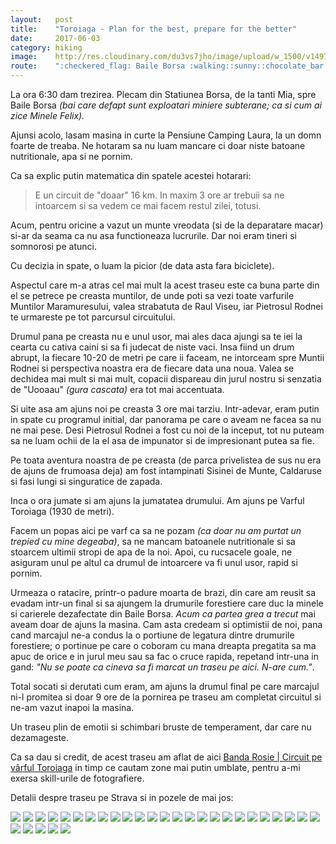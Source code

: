 ```yaml
---
layout:   post
title:    "Toroiaga - Plan for the best, prepare for the better"
date:     2017-06-03
category: hiking
image:    http://res.cloudinary.com/du3vs7jho/image/upload/w_1500/v1497188771/alexv/2017-06-03-toroiaga/DSC02057.jpg
route:    ":checkered_flag: Baile Borsa :walking::sunny::chocolate_bar: Varful Toroiaga :walking::sunny: Baile Borsa"
---
```

<p class="intro"><span class="dropcap">L</span>a ora 6:30 dam trezirea. Plecam din Statiunea Borsa, de la tanti Mia, spre Baile Borsa <i>(bai care defapt sunt exploatari miniere subterane; ca si cum ai zice Minele Felix).</i></p>

Ajunsi acolo, lasam masina in curte la Pensiune Camping Laura, la un domn foarte de treaba.
Ne hotaram sa nu luam mancare ci doar niste batoane nutritionale, apa si ne pornim.

Ca sa explic putin matematica din spatele acestei hotarari:

<blockquote class="small"> E un circuit de "doaar" 16 km. In maxim 3 ore ar trebuii sa ne intoarcem si sa vedem ce mai facem restul zilei, totusi.</blockquote>

Acum, pentru oricine a vazut un munte vreodata (si de la deparatare macar) si-ar da seama ca nu asa functioneaza lucrurile. Dar noi eram tineri si somnorosi pe atunci.

Cu decizia in spate, o luam la picior (de data asta fara biciclete).

Aspectul care m-a atras cel mai mult la acest traseu este ca buna parte din el se petrece pe creasta muntilor, de unde poti sa vezi toate varfurile Muntilor Maramuresului, valea strabatuta de Raul Viseu, iar Pietrosul Rodnei te urmareste pe tot parcursul circuitului.

Drumul pana pe creasta nu e unul usor, mai ales daca ajungi sa te iei la cearta cu cativa caini si sa fi judecat de niste vaci. Insa fiind un drum abrupt, la fiecare 10-20 de metri pe care ii faceam, ne intorceam spre Muntii Rodnei si perspectiva noastra era de fiecare data una noua. Valea se dechidea mai mult si mai mult, copacii dispareau din jurul nostru si senzatia de "Uooaau" _(gura cascata)_ era tot mai accentuata.

Si uite asa am ajuns noi pe creasta 3 ore mai tarziu. Intr-adevar, eram putin in spate cu programul initial, dar panorama pe care o aveam ne facea sa nu ne mai pese.
Desi Pietrosul Rodnei a fost cu noi de la inceput, tot nu puteam sa ne luam ochii de la el asa de impunator si de impresionant putea sa fie.

Pe toata aventura noastra de pe creasta (de parca privelistea de sus nu era de ajuns de frumoasa deja) am fost intampinati Sisinei de Munte, Caldaruse si fasi lungi si singuratice de zapada.

Inca o ora jumate si am ajuns la jumatatea drumului. Am ajuns pe Varful Toroiaga (1930 de metri).

Facem un popas aici pe varf ca sa ne pozam _(ca doar nu am purtat un trepied cu mine degeaba)_, sa ne mancam batoanele nutritionale si sa stoarcem ultimii stropi de apa de la noi. Apoi, cu rucsacele goale, ne asiguram unul pe altul ca drumul de intoarcere va fi unul usor, rapid si pornim.

Urmeaza o ratacire, printr-o padure moarta de brazi, din care am reusit sa evadam intr-un final si sa ajungem la drumurile forestiere care duc la minele si carierele dezafectate din Baile Borsa. _Acum ca partea grea a trecut_ mai aveam doar de ajuns la masina. Cam asta credeam si optimistii de noi, pana cand marcajul ne-a condus la o portiune de legatura dintre drumurile forestiere; o portinue pe care o coboram cu mana dreapta pregatita sa ma apuc de orice e in jurul meu sau sa fac o cruce rapida, repetand intr-una in gand: _"Nu se poate ca cineva sa fi marcat un traseu pe aici. N-are cum."_.

Total socati si derutati cum eram, am ajuns la drumul final pe care marcajul ni-l promitea si doar 9 ore de la pornirea pe traseu am completat circuitul si ne-am vazut inapoi la masina.

Un traseu plin de emotii si schimbari bruste de temperament, dar care nu dezamageste.

Ca sa dau si credit, de acest traseu am aflat de aici [Banda Rosie \| Circuit pe vârful Toroiaga](http://www.bandarosie.ro/2015/01/circuit-pe-varful-toroiaga-muntii.html) in timp ce cautam zone mai putin umblate, pentru a-mi exersa skill-urile de fotografiere.

Detalii despre traseu pe Strava si in pozele de mai jos:

![](http://res.cloudinary.com/du3vs7jho/image/upload/w_1200/v1497186395/alexv/2017-06-03-toroiaga/DSC01855_a5u2g2.jpg)
![](http://res.cloudinary.com/du3vs7jho/image/upload/w_1200/v1497186394/alexv/2017-06-03-toroiaga/DSC01880_h01xmi.jpg)
![](http://res.cloudinary.com/du3vs7jho/image/upload/w_1200/v1497186394/alexv/2017-06-03-toroiaga/DSC01888_qquxr9.jpg)
![](http://res.cloudinary.com/du3vs7jho/image/upload/w_1200/v1497186331/alexv/2017-06-03-toroiaga/DSC01913_f7v9ht.jpg)
![](http://res.cloudinary.com/du3vs7jho/image/upload/w_1200/v1497186331/alexv/2017-06-03-toroiaga/DSC01916_y5lwb8.jpg)
![](http://res.cloudinary.com/du3vs7jho/image/upload/w_1200/v1497186348/alexv/2017-06-03-toroiaga/DSC01940_bock4b.jpg)
![](http://res.cloudinary.com/du3vs7jho/image/upload/w_1200/v1497186330/alexv/2017-06-03-toroiaga/DSC01948_kav9pk.jpg)
![](http://res.cloudinary.com/du3vs7jho/image/upload/w_1200/v1497186354/alexv/2017-06-03-toroiaga/DSC01956_gwljpg.jpg)
![](http://res.cloudinary.com/du3vs7jho/image/upload/w_1200/v1497186330/alexv/2017-06-03-toroiaga/DSC01958_q4la6q.jpg)
![](http://res.cloudinary.com/du3vs7jho/image/upload/w_1200/v1497186339/alexv/2017-06-03-toroiaga/DSC01974_cqg6rg.jpg)
![](http://res.cloudinary.com/du3vs7jho/image/upload/w_1200/v1497186337/alexv/2017-06-03-toroiaga/DSC01977_yipnru.jpg)
![](http://res.cloudinary.com/du3vs7jho/image/upload/w_1200/v1497186337/alexv/2017-06-03-toroiaga/DSC02004_wbfcd6.jpg)
![](http://res.cloudinary.com/du3vs7jho/image/upload/w_1200/v1497186351/alexv/2017-06-03-toroiaga/DSC02005_vw7r3s.jpg)
![](http://res.cloudinary.com/du3vs7jho/image/upload/w_1200/v1497186343/alexv/2017-06-03-toroiaga/DSC02034_sfzxib.jpg)
![](http://res.cloudinary.com/du3vs7jho/image/upload/w_1200/v1497186344/alexv/2017-06-03-toroiaga/DSC02040_q81h0x.jpg)
![](http://res.cloudinary.com/du3vs7jho/image/upload/w_1200/v1497186348/alexv/2017-06-03-toroiaga/DSC02060_zkj7f1.jpg)
![](http://res.cloudinary.com/du3vs7jho/image/upload/w_1200/v1497186361/alexv/2017-06-03-toroiaga/DSC02068_fmmwyb.jpg)
![](http://res.cloudinary.com/du3vs7jho/image/upload/w_1200/v1497186356/alexv/2017-06-03-toroiaga/DSC02075_j7v6ml.jpg)
![](http://res.cloudinary.com/du3vs7jho/image/upload/w_1200/v1497186360/alexv/2017-06-03-toroiaga/DSC02097_prvqiw.jpg)
![](http://res.cloudinary.com/du3vs7jho/image/upload/w_1200/v1497186355/alexv/2017-06-03-toroiaga/DSC02103_qftqcp.jpg)
![](http://res.cloudinary.com/du3vs7jho/image/upload/w_1200/v1497186368/alexv/2017-06-03-toroiaga/DSC02109_dydl0f.jpg)
![](http://res.cloudinary.com/du3vs7jho/image/upload/w_1200/v1497186372/alexv/2017-06-03-toroiaga/DSC02125_ser4bj.jpg)
![](http://res.cloudinary.com/du3vs7jho/image/upload/w_1200/v1497186367/alexv/2017-06-03-toroiaga/DSC02127_o5jzw1.jpg)
![](http://res.cloudinary.com/du3vs7jho/image/upload/w_1200/v1497186375/alexv/2017-06-03-toroiaga/DSC02132_lrscxi.jpg)
![](http://res.cloudinary.com/du3vs7jho/image/upload/w_1200/v1497186374/alexv/2017-06-03-toroiaga/DSC02135_fzrmvy.jpg)
![](http://res.cloudinary.com/du3vs7jho/image/upload/w_1200/v1497186389/alexv/2017-06-03-toroiaga/DSC02140_baqocl.jpg)
![](http://res.cloudinary.com/du3vs7jho/image/upload/w_1200/v1497186383/alexv/2017-06-03-toroiaga/DSC02142_o8aiys.jpg)
![](http://res.cloudinary.com/du3vs7jho/image/upload/w_1200/v1497186383/alexv/2017-06-03-toroiaga/DSC02142_o8aiys.jpg)
![](http://res.cloudinary.com/du3vs7jho/image/upload/w_1200/v1497186384/alexv/2017-06-03-toroiaga/DSC02155_dgwp4p.jpg)
![](http://res.cloudinary.com/du3vs7jho/image/upload/w_1200/v1497186400/alexv/2017-06-03-toroiaga/DSC02164_gmhvwt.jpg)

